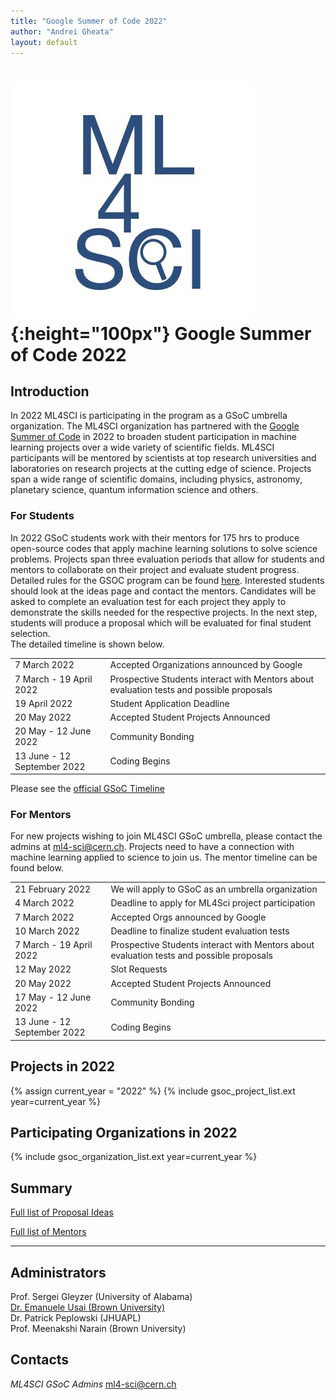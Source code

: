 ```yaml
---
title: "Google Summer of Code 2022"
author: "Andrei Gheata"
layout: default
---
```


# ![ML4SCI](/images/CERN-HSF-GSoC-logo.png){:height="100px"} Google Summer of Code 2022

## Introduction

In 2022 ML4SCI is participating in the program as a GSoC umbrella organization.
The ML4SCI organization has partnered with the [Google Summer of Code](https://summerofcode.withgoogle.com) in 2022 to broaden student participation in machine learning projects over a wide variety of scientific fields.
ML4SCI participants will be mentored by scientists at top research universities and laboratories on research projects at the cutting edge of science.
Projects span a wide range of scientific domains, including physics, astronomy, planetary science, quantum information science and others.



### For Students


In 2022 GSoC students work with their mentors for 175 hrs to produce open-source codes that apply machine learning solutions to solve science problems. Projects span three evaluation periods that allow for students and mentors to collaborate on their project and evaluate student progress. Detailed rules for the GSOC program can be found [here](https://summerofcode.withgoogle.com/rules/).
Interested students should look at the ideas page and contact the mentors. Candidates will be asked to complete an evaluation test for each project they apply to demonstrate the skills needed for the respective projects. In the next step, students will produce a proposal which will be evaluated for final student selection.  
The detailed timeline is shown below.

<table class="table table-hover table-striped">

  <tr>
    <td>7 March 2022</td>
    <td>Accepted Organizations announced by Google</td>
  </tr>

  <tr>
    <td>7 March - 19 April 2022</td>
    <td>Prospective Students interact with Mentors about evaluation tests and possible proposals</td>
  </tr>

  <tr>
    <td>19 April 2022</td>
    <td>Student Application Deadline</td>
  </tr>

  <tr>
    <td>20 May 2022</td>
    <td>Accepted Student Projects Announced</td>
  </tr>

  <tr>
    <td>20 May - 12 June 2022</td>
    <td>Community Bonding</td>
  </tr>

  <tr>
    <td>13 June - 12 September 2022</td>
    <td>Coding Begins</td>
  </tr>

</table>

Please see the [official GSoC Timeline](https://summerofcode.withgoogle.com/how-it-works/)

### For Mentors

For new projects wishing to join ML4SCI GSoC umbrella, please contact the admins at  [ml4-sci@cern.ch](mailto:ml4-sci@cern.ch). Projects need to have a connection with machine learning applied to science to join us. The mentor timeline can be found below. 

<table class="table table-hover table-striped">

<tr>
<td>21 February 2022</td>
<td>We will apply to GSoC as an umbrella organization</td>
</tr>

<tr>
<td>4 March 2022</td>
<td>Deadline to apply for ML4Sci project participation</td>
</tr>

<tr>
<td>7 March 2022</td>
<td>Accepted Orgs announced by Google</td>
</tr>

<tr>
<td>10 March 2022</td>
<td>Deadline to finalize student evaluation tests</td>
</tr>

<tr>
<td>7 March - 19 April 2022</td>
<td>Prospective Students interact with Mentors about evaluation tests and possible proposals</td>
</tr>

<tr>
<td>12 May 2022</td>
<td>Slot Requests</td>
</tr>

<tr>
<td>20 May 2022</td>
<td>Accepted Student Projects Announced</td>
</tr>

<tr>
<td>17 May - 12 June 2022</td>
<td>Community Bonding</td>
</tr>

<tr>
<td>13 June - 12 September 2022</td>
<td>Coding Begins</td>
</tr>

</table>

## Projects in 2022

{% assign current_year = "2022" %}
{% include gsoc_project_list.ext year=current_year %}

## Participating Organizations in 2022

{% include gsoc_organization_list.ext year=current_year %}

## Summary

[Full list of Proposal Ideas](/gsoc/2022/summary.html)

[Full list of Mentors](/gsoc/2022/mentors.html)

---

## Administrators
Prof. Sergei Gleyzer (University of Alabama) <br>
<a href="https://emanueleusai.com" target="_blank">Dr. Emanuele Usai (Brown University)</a> <br>
Dr. Patrick Peplowski (JHUAPL) <br>
Prof. Meenakshi Narain (Brown University) <br>

## Contacts

*ML4SCI GSoC Admins* [ml4-sci@cern.ch](mailto:ml4-sci@cern.ch)


